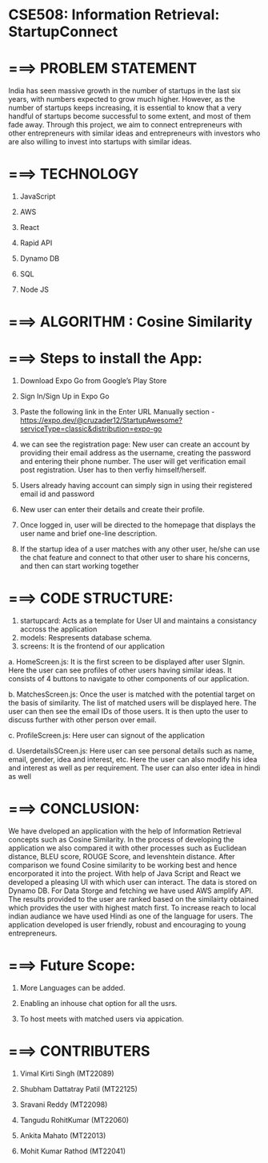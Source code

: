 # CSE508: Information Retrieval:  StartupConnect


# ===> PROBLEM STATEMENT

India has seen massive growth in the number of startups in the last six years, with numbers expected to grow much higher. However, as the number of startups keeps increasing, it is essential to know that a very handful of startups become successful to some extent, and most of them fade away. Through this project, we aim to connect entrepreneurs with other entrepreneurs with similar ideas and entrepreneurs with investors who are also willing to invest into startups with similar ideas.


# ===> TECHNOLOGY

1. JavaScript

2. AWS

3. React

4. Rapid API

5. Dynamo DB

6. SQL 

7. Node JS


# ===> ALGORITHM : Cosine Similarity


# ===> Steps to install the App:

1. Download Expo Go from Google’s Play Store

2. Sign In/Sign Up in Expo Go

3. Paste the following link in the Enter URL Manually section - https://expo.dev/@cruzader12/StartupAwesome?serviceType=classic&distribution=expo-go 

4. we can see the registration page: 
  New user can create an account by providing their email address as the username, creating the password and entering their phone number. The user will get verification email post registration. User has to then verfiy himself/herself.
  
5. Users already having account can simply sign in using their registered email id and password

6. New user can enter their details and create their profile.

7. Once logged in, user will be directed to the homepage that displays the user name and brief one-line description.

8. If the startup idea of a user matches with any other user, he/she can use the chat feature and connect to that other user to share his concerns, and then can start working together


# ===> CODE STRUCTURE:

1. startupcard: Acts as a template for User UI and maintains a consistancy accross the application
2. models: Respresents database schema. 
3. screens: It is the frontend of our application

  a. HomeScreen.js: It is the first screen to be displayed after user SIgnin. Here the user can see profiles of other users having similar ideas. It consists of 4 buttons to navigate to other components of our application. 
  
  b. MatchesScreen.js: Once the user is matched with the potential target on the basis of similarity. The list of matched users will be displayed here. The user can then see the email IDs of those users. It is then upto the user to discuss further with other person over email.
  
  c. ProfileScreen.js: Here user can signout of the application
  
  d. UserdetailsSCreen.js: Here user can see personal details such as name, email, gender, idea and interest, etc. Here the user can also modify his idea and interest as well as per requirement. The user can also enter idea in hindi as well

# ===> CONCLUSION:

We have dveloped an application with the help of Information Retrieval concepts such as Cosine Similarity. In the process of developing the application we also compared it with other processes such as Euclidean  distance, BLEU score, ROUGE Score, and levenshtein distance. After comparison we found Cosine similarity to be working best and hence encorporated it into the project. With help of Java Script and React we developed a pleasing UI with which user can interact. The data is stored on Dynamo DB. For Data Storge and fetching we have used AWS amplify API. The results provided to the user are ranked based on the similairty obtained which provides the user with highest match first. To increase reach to local indian audiance we have used Hindi as one of the language for users. The application developed is user friendly, robust and encouraging to young entrepreneurs.


# ===> Future Scope:

1. More Languages can be added.

2. Enabling an inhouse chat option for all the usrs.

3. To host meets with matched users via appication.


# ===> CONTRIBUTERS

1. Vimal Kirti Singh (MT22089)

2. Shubham Dattatray Patil (MT22125)

3. Sravani Reddy (MT22098)

4. Tangudu RohitKumar (MT22060)

5. Ankita Mahato (MT22013)

6. Mohit Kumar Rathod (MT22041)


